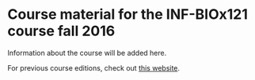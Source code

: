 Course material for the INF-BIOx121 course fall 2016
==========================================

Information about the course will be added here.

For previous course editions, check out [this website](https://wiki.uio.no/projects/clsi/index.php/INF-BIOX121).